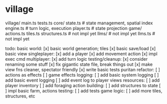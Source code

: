 # village

village/
    main.ts
    tests.ts
    core/
        state.ts        # state management, spatial index
        engine.ts       # turn logic, execution
        player.ts       # state projection
    game/
        actions.ts
        tiles.ts
        structures.ts   # not impl yet
    llms/               # not impl yet
        llms.ts         # not impl yet

todo:
basic world:
    [x] basic world generation; tiles
    [x] basic save/load
    [x] basic view
singleplayer:
    [x] add a player
    [x] add movement action
    [x] impl exec cmd
multiplayer:
    [x] add turn logic
testing/cleanup:
    [x] consider renaming some stuff
    [x] fix gigantic state file, break things out
    [x] make view fns cleaner, spectator friendly
    [x] write basic tests
puritan refactor:
    [ ] actions as effects
    [ ] game effects
logging:
    [ ] add basic system logging
    [ ] add basic event logging
    [ ] add event log to player views
resources:
    [ ] add player inventory
    [ ] add foraging action
building:
    [ ] add structures to state
    [ ] impl basic farm, actions
testing:
    [ ] add tests
game logic:
    [ ] add more tiles, structures, etc


